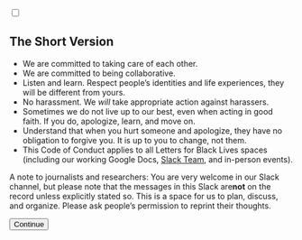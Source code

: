 <input type="checkbox" id="chck4" />

## The Short Version

<div class="onboarding__step-content">

* We are committed to taking care of each other.
* We are committed to being collaborative.
* Listen and learn. Respect people’s identities and life experiences, they will be different from yours.
* No harassment. We *will* take appropriate action against harassers.
* Sometimes we do not live up to our best, even when acting in good faith. If you do, apologize, learn, and move on.
* Understand that when you hurt someone and apologize, they have no obligation to forgive you. It is up to you to change, not them.
* This Code of Conduct applies to all Letters for Black Lives spaces (including our working Google Docs, [Slack Team](http://slack-invite.lettersforblacklives.com/), and in-person events).

A note to journalists and researchers: You are very welcome in our Slack channel, but please note that the messages in this Slack are ​**not**​ on the record unless explicitly stated so. This is a space for us to plan, discuss, and organize. Please ask people’s permission to reprint their thoughts.

<button data-next-step="5">Continue</button>
</div>